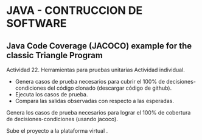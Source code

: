 # JAVA - CONTRUCCION DE SOFTWARE
## Java Code Coverage (JACOCO) example for the classic Triangle Program

Actividad 22. Herramientas para pruebas unitarias
Actividad individual.

- Genera casos de prueba necesarios para cubrir el 100% de decisiones-condiciones del código clonado (descargar código de github).
- Ejecuta los casos de prueba.
- Compara las salidas observadas con respecto a las esperadas.

Genera los casos de prueba necesarios para lograr el 100% de cobertura de decisiones-condiciones (usando jacoco).

Sube el proyecto a la plataforma virtual .
